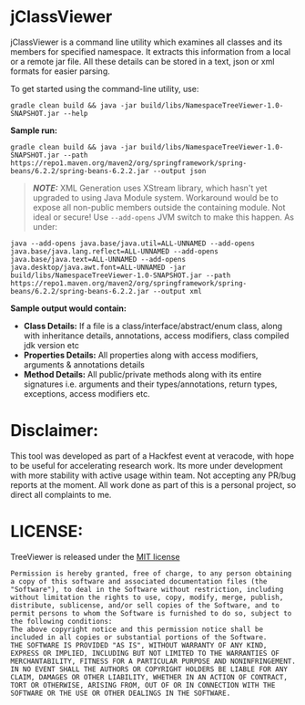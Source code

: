 # jClassViewer

jClassViewer is a command line utility which examines all classes and its members for specified namespace. It extracts this information from a local or a remote jar file. All these details can be stored in a text, json or xml formats for easier parsing.


To get started using the command-line utility, use:

```
gradle clean build && java -jar build/libs/NamespaceTreeViewer-1.0-SNAPSHOT.jar --help
```

**Sample run:**

```
gradle clean build && java -jar build/libs/NamespaceTreeViewer-1.0-SNAPSHOT.jar --path https://repo1.maven.org/maven2/org/springframework/spring-beans/6.2.2/spring-beans-6.2.2.jar --output json
```

> **_NOTE:_**  XML Generation uses XStream library, which hasn't yet upgraded to using Java Module system. Workaround would be to expose all non-public members outside the containing module. Not ideal or secure! Use `--add-opens` JVM switch to make this happen. As under:

```
java --add-opens java.base/java.util=ALL-UNNAMED --add-opens java.base/java.lang.reflect=ALL-UNNAMED --add-opens java.base/java.text=ALL-UNNAMED --add-opens java.desktop/java.awt.font=ALL-UNNAMED -jar build/libs/NamespaceTreeViewer-1.0-SNAPSHOT.jar --path https://repo1.maven.org/maven2/org/springframework/spring-beans/6.2.2/spring-beans-6.2.2.jar --output xml
```

**Sample output would contain:**

* **Class Details:** If a file is a class/interface/abstract/enum class, along with inheritance details, annotations, access modifiers, class compiled jdk version etc
* **Properties Details:** All properties along with access modifiers, arguments & annotations details
* **Method Details:** All public/private methods along with its entire signatures i.e. arguments and their types/annotations, return types, exceptions, access modifiers etc.


# Disclaimer:
This tool was developed as part of a Hackfest event at veracode, with hope to be useful for accelerating research work. Its more under development with more stability with active usage within team. Not accepting any PR/bug reports at the moment. All work done as part of this is a personal project, so direct all complaints to me.

# LICENSE:

TreeViewer is released under the [MIT license](https://opensource.org/licenses/MIT)

```
Permission is hereby granted, free of charge, to any person obtaining a copy of this software and associated documentation files (the "Software"), to deal in the Software without restriction, including without limitation the rights to use, copy, modify, merge, publish, distribute, sublicense, and/or sell copies of the Software, and to permit persons to whom the Software is furnished to do so, subject to the following conditions:
The above copyright notice and this permission notice shall be included in all copies or substantial portions of the Software.
THE SOFTWARE IS PROVIDED "AS IS", WITHOUT WARRANTY OF ANY KIND, EXPRESS OR IMPLIED, INCLUDING BUT NOT LIMITED TO THE WARRANTIES OF MERCHANTABILITY, FITNESS FOR A PARTICULAR PURPOSE AND NONINFRINGEMENT. IN NO EVENT SHALL THE AUTHORS OR COPYRIGHT HOLDERS BE LIABLE FOR ANY CLAIM, DAMAGES OR OTHER LIABILITY, WHETHER IN AN ACTION OF CONTRACT, TORT OR OTHERWISE, ARISING FROM, OUT OF OR IN CONNECTION WITH THE SOFTWARE OR THE USE OR OTHER DEALINGS IN THE SOFTWARE.
```
